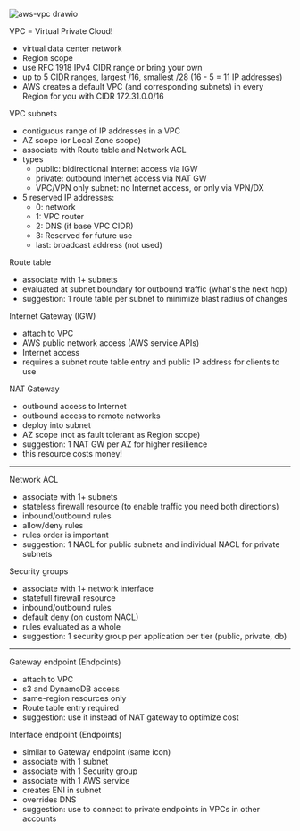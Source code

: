 ![aws-vpc drawio](https://user-images.githubusercontent.com/1047259/184867484-9f11dfbf-e883-4c88-af03-5035ecba78c8.png)

VPC = Virtual Private Cloud!

* virtual data center network
* Region scope
* use RFC 1918 IPv4 CIDR range or bring your own
* up to 5 CIDR ranges, largest /16, smallest /28 (16 - 5 = 11 IP addresses)
* AWS creates a default VPC (and corresponding subnets) in every Region for you
  with CIDR 172.31.0.0/16

VPC subnets

* contiguous range of IP addresses in a VPC
* AZ scope (or Local Zone scope)
* associate with Route table and Network ACL
* types
  * public: bidirectional Internet access via IGW
  * private: outbound Internet access via NAT GW
  * VPC/VPN only subnet: no Internet access, or only via VPN/DX
* 5 reserved IP addresses:
  * 0: network
  * 1: VPC router
  * 2: DNS (if base VPC CIDR)
  * 3: Reserved for future use
  * last: broadcast address (not used)

Route table

* associate with 1+ subnets
* evaluated at subnet boundary for outbound traffic (what's the next hop)
* suggestion: 1 route table per subnet to minimize blast radius of changes

Internet Gateway (IGW)

* attach to VPC
* AWS public network access (AWS service APIs)
* Internet access
* requires a subnet route table entry and public IP address for clients to use

NAT Gateway

* outbound access to Internet
* outbound access to remote networks
* deploy into subnet
* AZ scope (not as fault tolerant as Region scope)
* suggestion: 1 NAT GW per AZ for higher resilience
* this resource costs money! 

---

Network ACL

* associate with 1+ subnets
* stateless firewall resource (to enable traffic you need both directions)
* inbound/outbound rules
* allow/deny rules
* rules order is important
* suggestion: 1 NACL for public subnets and individual NACL for private subnets

Security groups

* associate with 1+ network interface
* statefull firewall resource
* inbound/outbound rules
* default deny (on custom NACL)
* rules evaluated as a whole
* suggestion: 1 security group per application per tier (public, private, db)

---

Gateway endpoint (Endpoints)

* attach to VPC
* s3 and DynamoDB access
* same-region resources only
* Route table entry required
* suggestion: use it instead of NAT gateway to optimize cost

Interface endpoint (Endpoints)

* similar to Gateway endpoint (same icon)
* associate with 1 subnet
* associate with 1 Security group
* associate with 1 AWS service
* creates ENI in subnet
* overrides DNS
* suggestion: use to connect to private endpoints in VPCs in other accounts
